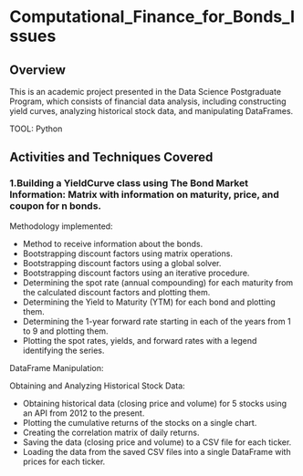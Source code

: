 # Computational_Finance_for_Bonds_Issues

## Overview

This is an academic project presented in the Data Science Postgraduate Program, which consists of financial data analysis, including constructing yield curves, analyzing historical stock data, and manipulating DataFrames.

TOOL: Python


## Activities and Techniques Covered

### 1.Building a YieldCurve class using The Bond Market Information: Matrix with information on maturity, price, and coupon for n bonds.

Methodology implemented:
  - Method to receive information about the bonds.
  - Bootstrapping discount factors using matrix operations.
  - Bootstrapping discount factors using a global solver.
  - Bootstrapping discount factors using an iterative procedure.
  - Determining the spot rate (annual compounding) for each maturity from the calculated discount factors and plotting them.
  - Determining the Yield to Maturity (YTM) for each bond and plotting them.
  - Determining the 1-year forward rate starting in each of the years from 1 to 9 and plotting them.
  - Plotting the spot rates, yields, and forward rates with a legend identifying the series.


DataFrame Manipulation:

Obtaining and Analyzing Historical Stock Data:
  - Obtaining historical data (closing price and volume) for 5 stocks using an API from 2012 to the present.
  - Plotting the cumulative returns of the stocks on a single chart.
  - Creating the correlation matrix of daily returns.
  - Saving the data (closing price and volume) to a CSV file for each ticker.
  - Loading the data from the saved CSV files into a single DataFrame with prices for each ticker.
